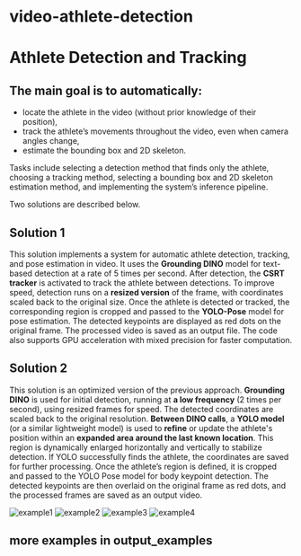 # video-athlete-detection

# Athlete Detection and Tracking
## The main goal is to automatically:
- locate the athlete in the video (without prior knowledge of their position),
- track the athlete’s movements throughout the video, even when camera angles change,
- estimate the bounding box and 2D skeleton.

Tasks include selecting a detection method that finds only the athlete, choosing a tracking method, selecting a bounding box and 2D skeleton estimation method, and implementing the system’s inference pipeline.

Two solutions are described below.

## Solution 1
This solution implements a system for automatic athlete detection, tracking, and pose estimation in video.
It uses the **Grounding DINO** model for text-based detection at a rate of 5 times per second. After detection, the **CSRT tracker** is activated to track the athlete between detections.
To improve speed, detection runs on a **resized version** of the frame, with coordinates scaled back to the original size.
Once the athlete is detected or tracked, the corresponding region is cropped and passed to the **YOLO-Pose** model for pose estimation.
The detected keypoints are displayed as red dots on the original frame.
The processed video is saved as an output file.
The code also supports GPU acceleration with mixed precision for faster computation.

## Solution 2
This solution is an optimized version of the previous approach. **Grounding DINO** is used for initial detection, running at **a low frequency** (2 times per second), using resized frames for speed. The detected coordinates are scaled back to the original resolution. **Between DINO calls**, a **YOLO model** (or a similar lightweight model) is used to **refine** or update the athlete's position within an **expanded area around the last known location**. This region is dynamically enlarged horizontally and vertically to stabilize detection. If YOLO successfully finds the athlete, the coordinates are saved for further processing. Once the athlete’s region is defined, it is cropped and passed to the YOLO Pose model for body keypoint detection. The detected keypoints are then overlaid on the original frame as red dots, and the processed frames are saved as an output video.



![example1](https://github.com/user-attachments/assets/f17883f9-f5f2-40c5-a0c3-07639893c5ff)
![example2](https://github.com/user-attachments/assets/9beb311f-9cb2-4631-8a1f-d12222458eb2)
![example3](https://github.com/user-attachments/assets/afb86ae9-224a-4466-8b7d-a2177c9b20d2)
![example4](https://github.com/user-attachments/assets/a84bc3b5-6253-4091-97de-73c5441c531d)

## more examples in output_examples


